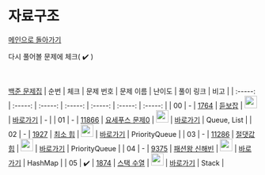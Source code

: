 # 자료구조

[메인으로 돌아가기](https://github.com/dmswldk28/baekjoon)

다시 풀어볼 문제에 체크( :heavy_check_mark: )

<br>


[백준 문제집](https://www.acmicpc.net/problemset?sort=ac_desc&algo=175)
|          순번          |        체크         |        문제 번호         |        문제 이름         |         난이도          |        풀이 링크         |          비고          |
| :-----: | :-----: | :-----: | :-----: | :-----: | :-----: | :-----: |
| 00 |  -  | <a href="https://www.acmicpc.net/problem/1764" target="_blank">1764</a> | <a href="https://www.acmicpc.net/problem/1764" target="_blank">듣보잡</a> | <img height="25px" width="25px" src="https://static.solved.ac/tier_small/7.svg"/> | <a href="./../DataStructure/S4_1764.java">바로가기</a> | - |
| 01 |  -  | <a href="https://www.acmicpc.net/problem/11866" target="_blank">11866</a> | <a href="https://www.acmicpc.net/problem/11866" target="_blank">요세푸스 문제0</a> | <img height="25px" width="25px" src="https://static.solved.ac/tier_small/7.svg"/> | <a href="./../DataStructure/S4_11866.java">바로가기</a> | Queue, List |
| 02 |  -  | <a href="https://www.acmicpc.net/problem/1927" target="_blank">1927</a> | <a href="https://www.acmicpc.net/problem/1927" target="_blank">최소 힙</a> | <img height="25px" width="25px" src="https://static.solved.ac/tier_small/9.svg"/> | <a href="./../DataStructure/S2_1927.java">바로가기</a> | PriorityQueue |
| 03 |  -  | <a href="https://www.acmicpc.net/problem/11286" target="_blank">11286</a> | <a href="https://www.acmicpc.net/problem/11286" target="_blank">절댓값 힙</a> | <img height="25px" width="25px" src="https://static.solved.ac/tier_small/10.svg"/> | <a href="./../DataStructure/S1_11286.java">바로가기</a> | PriorityQueue |
| 04 |  -  | <a href="https://www.acmicpc.net/problem/9375" target="_blank">9375</a> | <a href="https://www.acmicpc.net/problem/9375" target="_blank">패션왕 신해빈</a> | <img height="25px" width="25px" src="https://static.solved.ac/tier_small/8.svg"/> | <a href="./../DataStructure/S3_9375.java">바로가기</a> | HashMap |
| 05 |  :heavy_check_mark:  | <a href="https://www.acmicpc.net/problem/1874" target="_blank">1874</a> | <a href="https://www.acmicpc.net/problem/1874" target="_blank">스택 수열</a> | <img height="25px" width="25px" src="https://static.solved.ac/tier_small/9.svg"/> | <a href="./../DataStructure/S2_1874.java">바로가기</a> | Stack |